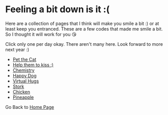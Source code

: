 # Feeling a bit down is it :(

Here are a collection of pages that I think will make you smile a bit :) or at least keep you entranced. These are a few codes that made me smile a bit. So I thought it will work for you :kissing_heart:

Click only one per day okay. There aren't many here. Look forward to more next year :)
- [Pet the Cat](https://steffinrayen.github.io/fuzzy-happiness/2018-treat/openWhen/blue/clingyCat.html)
- [Help them to kiss :)](https://steffinrayen.github.io/fuzzy-happiness/2018-treat/openWhen/blue/helpKiss.html)
- [Chemistry](https://steffinrayen.github.io/fuzzy-happiness/2018-treat/openWhen/blue/chemistry.html)
- [Happy Dog](https://steffinrayen.github.io/fuzzy-happiness/2018-treat/openWhen/blue/dog.html)
- [Virtual Hugs](https://steffinrayen.github.io/fuzzy-happiness/2018-treat/openWhen/blue/ghost.html)
- [Stork](https://steffinrayen.github.io/fuzzy-happiness/2018-treat/openWhen/blue/stork.html)
- [Chicken](https://steffinrayen.github.io/fuzzy-happiness/2018-treat/openWhen/blue/chick.html)
- [Pineapple](https://steffinrayen.github.io/fuzzy-happiness/2018-treat/openWhen/blue/pineapple.html)

Go Back to [Home Page](https://steffinrayen.github.io/fuzzy-happiness/)
